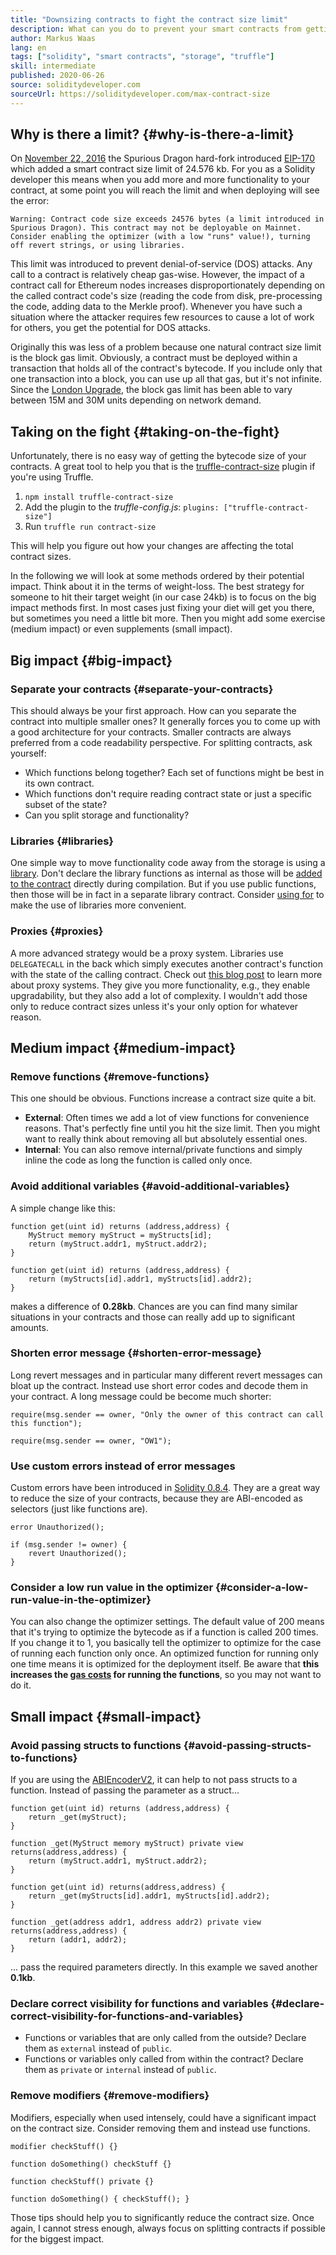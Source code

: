 ```yaml
---
title: "Downsizing contracts to fight the contract size limit"
description: What can you do to prevent your smart contracts from getting too large?
author: Markus Waas
lang: en
tags: ["solidity", "smart contracts", "storage", "truffle"]
skill: intermediate
published: 2020-06-26
source: soliditydeveloper.com
sourceUrl: https://soliditydeveloper.com/max-contract-size
---
```


## Why is there a limit? {#why-is-there-a-limit}

On [November 22, 2016](https://blog.ethereum.org/2016/11/18/hard-fork-no-4-spurious-dragon/) the Spurious Dragon hard-fork introduced [EIP-170](https://eips.ethereum.org/EIPS/eip-170) which added a smart contract size limit of 24.576 kb. For you as a Solidity developer this means when you add more and more functionality to your contract, at some point you will reach the limit and when deploying will see the error:

`Warning: Contract code size exceeds 24576 bytes (a limit introduced in Spurious Dragon). This contract may not be deployable on Mainnet. Consider enabling the optimizer (with a low "runs" value!), turning off revert strings, or using libraries.`

This limit was introduced to prevent denial-of-service (DOS) attacks. Any call to a contract is relatively cheap gas-wise. However, the impact of a contract call for Ethereum nodes increases disproportionately depending on the called contract code's size (reading the code from disk, pre-processing the code, adding data to the Merkle proof). Whenever you have such a situation where the attacker requires few resources to cause a lot of work for others, you get the potential for DOS attacks.

Originally this was less of a problem because one natural contract size limit is the block gas limit. Obviously, a contract must be deployed within a transaction that holds all of the contract's bytecode. If you include only that one transaction into a block, you can use up all that gas, but it's not infinite. Since the [London Upgrade](/history/#london), the block gas limit has been able to vary between 15M and 30M units depending on network demand.

## Taking on the fight {#taking-on-the-fight}

Unfortunately, there is no easy way of getting the bytecode size of your contracts. A great tool to help you that is the [truffle-contract-size](https://github.com/IoBuilders/truffle-contract-size) plugin if you're using Truffle.

1. `npm install truffle-contract-size`
2. Add the plugin to the _truffle-config.js_: `plugins: ["truffle-contract-size"]`
3. Run `truffle run contract-size`

This will help you figure out how your changes are affecting the total contract sizes.

In the following we will look at some methods ordered by their potential impact. Think about it in the terms of weight-loss. The best strategy for someone to hit their target weight (in our case 24kb) is to focus on the big impact methods first. In most cases just fixing your diet will get you there, but sometimes you need a little bit more. Then you might add some exercise (medium impact) or even supplements (small impact).

## Big impact {#big-impact}

### Separate your contracts {#separate-your-contracts}

This should always be your first approach. How can you separate the contract into multiple smaller ones? It generally forces you to come up with a good architecture for your contracts. Smaller contracts are always preferred from a code readability perspective. For splitting contracts, ask yourself:

- Which functions belong together? Each set of functions might be best in its own contract.
- Which functions don't require reading contract state or just a specific subset of the state?
- Can you split storage and functionality?

### Libraries {#libraries}

One simple way to move functionality code away from the storage is using a [library](https://solidity.readthedocs.io/en/v0.6.10/contracts.html#libraries). Don't declare the library functions as internal as those will be [added to the contract](https://ethereum.stackexchange.com/questions/12975/are-internal-functions-in-libraries-not-covered-by-linking) directly during compilation. But if you use public functions, then those will be in fact in a separate library contract. Consider [using for](https://solidity.readthedocs.io/en/v0.6.10/contracts.html#using-for) to make the use of libraries more convenient.

### Proxies {#proxies}

A more advanced strategy would be a proxy system. Libraries use `DELEGATECALL` in the back which simply executes another contract's function with the state of the calling contract. Check out [this blog post](https://hackernoon.com/how-to-make-smart-contracts-upgradable-2612e771d5a2) to learn more about proxy systems. They give you more functionality, e.g., they enable upgradability, but they also add a lot of complexity. I wouldn't add those only to reduce contract sizes unless it's your only option for whatever reason.

## Medium impact {#medium-impact}

### Remove functions {#remove-functions}

This one should be obvious. Functions increase a contract size quite a bit.

- **External**: Often times we add a lot of view functions for convenience reasons. That's perfectly fine until you hit the size limit. Then you might want to really think about removing all but absolutely essential ones.
- **Internal**: You can also remove internal/private functions and simply inline the code as long the function is called only once.

### Avoid additional variables {#avoid-additional-variables}

A simple change like this:

```solidity
function get(uint id) returns (address,address) {
    MyStruct memory myStruct = myStructs[id];
    return (myStruct.addr1, myStruct.addr2);
}
```

```solidity
function get(uint id) returns (address,address) {
    return (myStructs[id].addr1, myStructs[id].addr2);
}
```

makes a difference of **0.28kb**. Chances are you can find many similar situations in your contracts and those can really add up to significant amounts.

### Shorten error message {#shorten-error-message}

Long revert messages and in particular many different revert messages can bloat up the contract. Instead use short error codes and decode them in your contract. A long message could be become much shorter:

```solidity
require(msg.sender == owner, "Only the owner of this contract can call this function");

```

```solidity
require(msg.sender == owner, "OW1");
```

### Use custom errors instead of error messages

Custom errors have been introduced in [Solidity 0.8.4](https://blog.soliditylang.org/2021/04/21/custom-errors/). They are a great way to reduce the size of your contracts, because they are ABI-encoded as selectors (just like functions are).

```solidity
error Unauthorized();

if (msg.sender != owner) {
    revert Unauthorized();
}
```

### Consider a low run value in the optimizer {#consider-a-low-run-value-in-the-optimizer}

You can also change the optimizer settings. The default value of 200 means that it's trying to optimize the bytecode as if a function is called 200 times. If you change it to 1, you basically tell the optimizer to optimize for the case of running each function only once. An optimized function for running only one time means it is optimized for the deployment itself. Be aware that **this increases the [gas costs](/developers/docs/gas/) for running the functions**, so you may not want to do it.

## Small impact {#small-impact}

### Avoid passing structs to functions {#avoid-passing-structs-to-functions}

If you are using the [ABIEncoderV2](https://solidity.readthedocs.io/en/v0.6.10/layout-of-source-files.html#abiencoderv2), it can help to not pass structs to a function. Instead of passing the parameter as a struct...

```solidity
function get(uint id) returns (address,address) {
    return _get(myStruct);
}

function _get(MyStruct memory myStruct) private view returns(address,address) {
    return (myStruct.addr1, myStruct.addr2);
}
```

```solidity
function get(uint id) returns(address,address) {
    return _get(myStructs[id].addr1, myStructs[id].addr2);
}

function _get(address addr1, address addr2) private view returns(address,address) {
    return (addr1, addr2);
}
```

... pass the required parameters directly. In this example we saved another **0.1kb**.

### Declare correct visibility for functions and variables {#declare-correct-visibility-for-functions-and-variables}

- Functions or variables that are only called from the outside? Declare them as `external` instead of `public`.
- Functions or variables only called from within the contract? Declare them as `private` or `internal` instead of `public`.

### Remove modifiers {#remove-modifiers}

Modifiers, especially when used intensely, could have a significant impact on the contract size. Consider removing them and instead use functions.

```solidity
modifier checkStuff() {}

function doSomething() checkStuff {}
```

```solidity
function checkStuff() private {}

function doSomething() { checkStuff(); }
```

Those tips should help you to significantly reduce the contract size. Once again, I cannot stress enough, always focus on splitting contracts if possible for the biggest impact.
